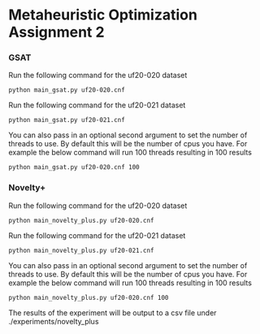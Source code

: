 # Metaheuristic Optimization Assignment 2

### GSAT

Run the following command for the uf20-020 dataset

```
python main_gsat.py uf20-020.cnf
```

Run the following command for the uf20-021 dataset

```
python main_gsat.py uf20-021.cnf
```

You can also pass in an optional second argument to set the number of threads to use. By default this will be the number
of cpus you have. For example the below command will run 100 threads resulting in 100 results

```
python main_gsat.py uf20-020.cnf 100
```

### Novelty+


Run the following command for the uf20-020 dataset

```
python main_novelty_plus.py uf20-020.cnf
```

Run the following command for the uf20-021 dataset

```
python main_novelty_plus.py uf20-021.cnf
```

You can also pass in an optional second argument to set the number of threads to use. By default this will be the number
of cpus you have. For example the below command will run 100 threads resulting in 100 results

```
python main_novelty_plus.py uf20-020.cnf 100
```

The results of the experiment will be output to a csv file under ./experiments/novelty_plus


